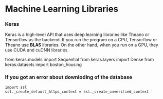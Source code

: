 # Machine Learning Libraries

### Keras 
Keras is a high-level API that uses deep learning libraries like Theano or Tensorflow as the backend. If you run the program on a CPU, Tensorflow or Theano use **BLAS** libraries. On the other hand, when you run on a GPU, they use CUDA and cuDNN libraries.


from keras.models import Sequential
from keras.layers import Dense
from keras.datasets import boston_housing

### If you got an error about downloding of the database
```
import ssl
ssl._create_default_https_context = ssl._create_unverified_context
``` 
